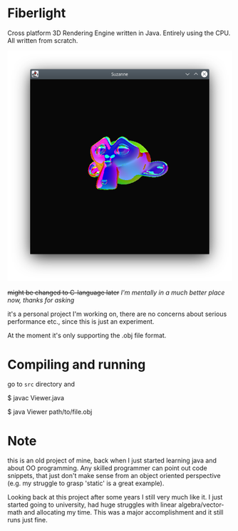 # Fiberlight

Cross platform 3D Rendering Engine written in Java.
Entirely using the CPU.
All written from scratch.


![Screenshot of runnning application'](./screenshot.png)

~~might be changed to C-language later~~
_I'm mentally in a much better place now, thanks for asking_

it's a personal project I'm working on, there are no concerns about serious performance etc., since this is just an experiment.

At the moment it's only supporting the .obj file format.

# Compiling and running
go to `src` directory and

  $ javac Viewer.java

  $ java Viewer path/to/file.obj


# Note

this is an old project of mine, back when I just started learning java and about OO programming. Any skilled programmer can point out code snippets, that just don't make sense from an object oriented perspective (e.g. my struggle to grasp 'static' is a great example).

Looking back at this project after some years I still very much like it. I just started going to university, had huge struggles with linear algebra/vector-math and allocating my time. This was a major accomplishment and it still runs just fine.
